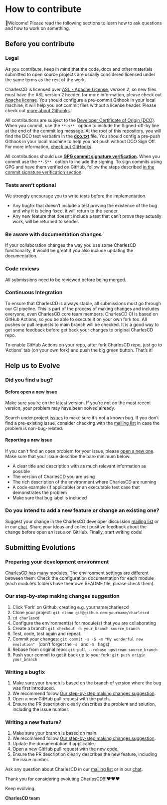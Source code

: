# How to contribute

:wave:Welcome! Please read the following sections to learn how to ask questions and how to work on something.

## Before you contribute

### Legal
As you contribute, keep in mind that the code, docs and other materials submitted to open source projects are usually considered licensed under the same terms as the rest of the work.

CharlesCD is licensed over [ASL - Apache License](https://github.com/ZupIT/charlescd/blob/main/LICENSE), version 2, so new files must have the ASL version 2 header, for more information, please check out [Apache license](https://www.apache.org/licenses/LICENSE-2.0).
You should configure a pre-commit Githook in your local machine, it will help you not commit files without a license header. Please check out [more about Githooks](https://github.com/ZupIT/charlescd/blob/main/hooks/README.md).

All contributions are subject to the [Developer Certificate of Origin (DCO)](https://developercertificate.org). 
When you commit, use the ```**-s** ``` option to include the Signed-off-by line at the end of the commit log message. At the root of this repository, you will find the DCO text verbatim in the [**dco.txt**](https://github.com/ZupIT/charlescd/blob/main/dco.txt) file.
You should config a pre-push Githook in your local machine to help you not push without DCO Sign Off. For more information, [check out GitHooks](https://github.com/ZupIT/charlescd/blob/main/hooks/README.md).

All contributions should use [**GPG commit signature verification**](https://docs.github.com/en/github/authenticating-to-github/managing-commit-signature-verification/about-commit-signature-verification#gpg-commit-signature-verification). 
When you commit use the ```**-S** ``` option to include the signing. 
To sign commits using GPG and have them verified on GitHub, follow the steps described [in the commit signature verification section](https://docs.github.com/en/github/authenticating-to-github/managing-commit-signature-verification/about-commit-signature-verification#gpg-commit-signature-verification).

### Tests aren’t optional
We strongly encourage you to write tests before the implementation.
* Any bugfix that doesn’t include a test proving the existence of the bug and why it is being fixed, it will return to the sender.
* Any new feature that doesn’t include a test that can’t prove they actually work, will be returned to sender.

### Be aware with documentation changes
If your collaboration changes the way you use some CharlesCD functionality, it would be great if you also include updating the documentation.

### Code reviews
All submissions need to be reviewed before being merged.

### Continuous Integration
To ensure that CharlesCD is always stable, all submissions must go through our CI pipeline. This is part of the process of making changes and includes everyone, even CharlesCD core team members. CharlesCD CI is based on GitHub Actions, so you be able to execute it on your own fork too. All pushes or pull requests to main branch will be checked. It is a good way to get some feedback before get back your changes to original CharlesCD repo.

To enable GitHub Actions on your repo, after fork CharlesCD repo, just go to ’Actions’ tab (on your own fork) and push the big green button. That’s it!

## Help us to Evolve
### Did you find a bug?
#### Before open a new issue
Make sure you’re on the latest version. If you’re not on the most recent version, your problem may have been solved already.

Search under project [issues](https://github.com/ZupIT/charlescd/issues?q=is%3Aopen+is%3Aissue+label%3Abug) to make sure it’s not a known bug. If you don’t find a pre-existing issue, consider checking with the [mailing list](https://groups.google.com/forum/#!forum/charlescd-dev) in case the problem is non-bug-related.

#### Reporting a new issue
If you can't find an open problem for your issue, please [open a new one](https://github.com/ZupIT/charlescd/issues/new). Make sure that your issue describe the bare minimum below:
  * A clear title and description with as much relevant information as possible
  * The version of CharlesCD you are using
  * The rich description of the environment where CharlesCD are running
  * A code example (if applicable) or an executable test case that demonstrates the problem
  * Make sure that bug label is included

### Do you intend to add a new feature or change an existing one?
Suggest your change in the CharlesCD developer discussion [mailing list](https://groups.google.com/forum/#!forum/charlescd-dev) or in our [chat](https://spectrum.chat/charlescd?tab=posts). Share your ideas and collect positive feedback about the change before open an issue on GitHub. Finally, start writing code!

## Submitting Evolutions
### Preparing your development environment
CharlesCD has many modules. The environment settings are different between them. Check the configuration documentation for each module (each module’s folders have their own README file, please check them). 

### Our step-by-step making changes suggestion
1. Click ‘Fork’ on Github, creating e.g. yourname/charlescd
2. Clone your project: ```git clone git@github.com:yourname/charlescd ```
3. ```cd charlescd ```
4. Configure the environment(s) for module(s) that you are collaborating
5. Create a branch: ```git checkout -b your_branch source_branch ```
6. Test, code, test again and repeat.
7. Commit your changes: ```git commit -s -S -m "My wonderful new evolution" ``` (don’t forget the ```-s ``` and  ```-S ``` flags)
9. Rebase from original repo: ```git pull --rebase upstream source_branch ```
8. Push your commit to get it back up to your fork: ```git push origin your_branch ```

### Writing a bugfix
1. Make sure your branch is based on the branch of version where the bug was first introduced.
2. We recommend follow [Our step-by-step making changes suggestion](#our-step-by-step-making-changes-suggestion).
3. Open a new GitHub pull request with the patch.
4. Ensure the PR description clearly describes the problem and solution, including the issue number.

### Writing a new feature?
1. Make sure your branch is based on main.
2. We recommend follow [Our step-by-step making changes suggestion](#our-step-by-step-making-changes-suggestion).
3. Update the documentation if applicable.
4. Open a new GitHub pull request with the new code.
5. Ensure the PR description clearly describes the new feature, including the issue number.

Ask any question about CharlesCD in our [mailing list](https://groups.google.com/forum/#!forum/charlescd-dev) or in our [chat](https://spectrum.chat/charlescd?tab=posts).

Thank you for considering evoluting CharlesCD!!!:heart::heart::heart:

Keep evolving.

**CharlesCD team**
